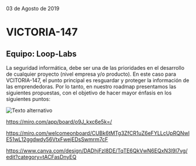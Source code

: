 03 de Agosto de 2019

# VICTORIA-147
## Equipo: Loop-Labs
La seguridad informática, debe ser una de las prioridades en el desarrollo de cualquier proyecto (nivel empresa y/o producto). En este caso para VCITORIA-147, el punto principal es resguardar y proteger la información de las emprendedoras. Por lo tanto, en nuestro roadmap presentamos las siguientes propuestas, con el objetivo de hacer mayor énfasis en los siguientes puntos:

![Texto alternativo](../img/primer-sprint.png)


https://miro.com/app/board/o9J_kxc6e5k=/

https://miro.com/welcomeonboard/CUBk6tMTg3ZfCR1uZ6eFYLLcUpRQNwlE51wL12ggdwdy56VtxFwejEDsSwmrm7cF

https://www.canva.com/design/DADhjFzI8DE/TqTE6QkVwN6EQxN3l9I7vg/edit?category=tACFasDnyEQ


